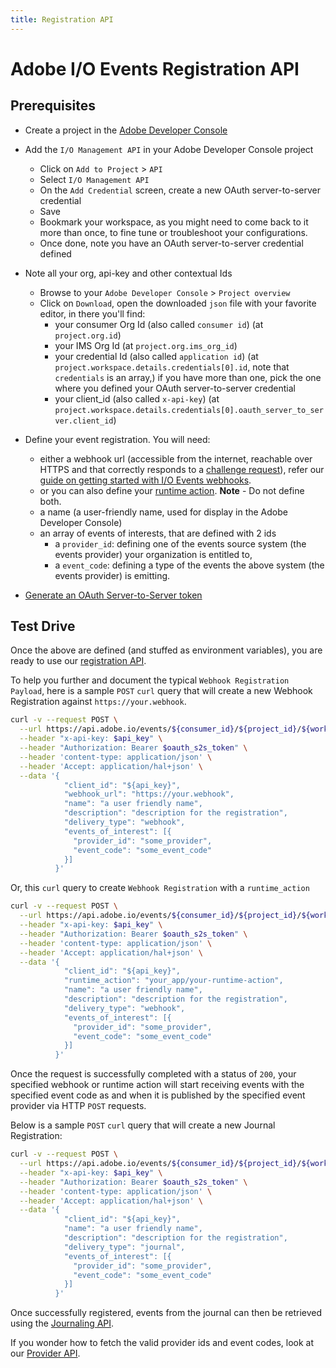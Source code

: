 ```yaml
---
title: Registration API
---
```


# Adobe I/O Events Registration API

## Prerequisites

* Create a project in the [Adobe Developer Console](https://developer.adobe.com/developer-console/docs/guides/projects/projects-empty)

* Add the `I/O Management API` in your Adobe Developer Console project
    * Click on `Add to Project` > `API`
    * Select `I/O Management API`
    * On the `Add Credential` screen, create a new OAuth server-to-server credential
    * Save
    * Bookmark your workspace, as you might need to come back to it more than once, to fine tune or troubleshoot your configurations.
    * Once done, note you have an OAuth server-to-server credential defined
* Note all your org, api-key and other contextual Ids
    * Browse to your `Adobe Developer Console` > `Project overview`
    * Click on `Download`, open the downloaded `json` file with your favorite editor, in there you'll find:
        * your consumer Org Id (also called `consumer id`) (at `project.org.id`)
        * your IMS Org Id (at `project.org.ims_org_id`)
        * your credential Id (also called `application id`) (at `project.workspace.details.credentials[0].id`, note that `credentials` is an array,)
          if you have more than one, pick the one where you defined your OAuth server-to-server credential
        * your client_id (also called `x-api-key`) (at `project.workspace.details.credentials[0].oauth_server_to_server.client_id`)
* Define your event registration. You will need:
    * either a webhook url (accessible from the internet, reachable over HTTPS and that correctly responds to a [challenge request](../../guides/index.md#the-challenge-request)), refer our [guide on getting started with I/O Events webhooks](../../guides/index.md).
    * or you can also define your [runtime action](../../guides/runtime-webhooks/index.md).
      **Note** - Do not define both.
    * a name (a user-friendly name, used for display in the Adobe Developer Console)
    * an array of events of interests, that are defined with 2 ids
        * a `provider_id`: defining one of the events source system (the events provider) your organization is entitled to,
        * a `event_code`: defining a type of the events the above system (the events provider) is emitting.

* [Generate an OAuth Server-to-Server token](https://developer.adobe.com/developer-console/docs/guides/credentials)

## Test Drive

Once the above are defined (and stuffed as environment variables),
you are ready to use our [registration API](../../api.md#operation/createRegistration).

To help you further and document the typical `Webhook Registration Payload`,
here is a sample `POST` `curl` query that will create a new Webhook Registration against `https://your.webhook`.

```bash
curl -v --request POST \
  --url https://api.adobe.io/events/${consumer_id}/${project_id}/${workspace_id}/registrations \
  --header "x-api-key: $api_key" \
  --header "Authorization: Bearer $oauth_s2s_token" \
  --header 'content-type: application/json' \
  --header 'Accept: application/hal+json' \
  --data '{
            "client_id": "${api_key}",
            "webhook_url": "https://your.webhook",
            "name": "a user friendly name",
            "description": "description for the registration",
            "delivery_type": "webhook",
            "events_of_interest": [{
              "provider_id": "some_provider",
              "event_code": "some_event_code"
            }]
          }'
```

Or, this `curl` query to create `Webhook Registration` with a `runtime_action`

```bash
curl -v --request POST \
  --url https://api.adobe.io/events/${consumer_id}/${project_id}/${workspace_id}/registrations \
  --header "x-api-key: $api_key" \
  --header "Authorization: Bearer $oauth_s2s_token" \
  --header 'content-type: application/json' \
  --header 'Accept: application/hal+json' \
  --data '{
            "client_id": "${api_key}",
            "runtime_action": "your_app/your-runtime-action",
            "name": "a user friendly name",
            "description": "description for the registration",
            "delivery_type": "webhook",
            "events_of_interest": [{
              "provider_id": "some_provider",
              "event_code": "some_event_code"
            }]
          }'
```

Once the request is successfully completed with a status of `200`, your specified webhook or runtime action will start receiving events with the specified event code as and when it is published by the specified event provider via HTTP `POST` requests.

Below is a sample `POST` `curl` query that will create a new Journal Registration:

```bash
curl -v --request POST \
  --url https://api.adobe.io/events/${consumer_id}/${project_id}/${workspace_id}/registrations \
  --header "x-api-key: $api_key" \
  --header "Authorization: Bearer $oauth_s2s_token" \
  --header 'content-type: application/json' \
  --header 'Accept: application/hal+json' \
  --data '{
            "client_id": "${api_key}",
            "name": "a user friendly name",
            "description": "description for the registration",
            "delivery_type": "journal",
            "events_of_interest": [{
              "provider_id": "some_provider",
              "event_code": "some_event_code"
            }]
          }'
```

Once successfully registered, events from the journal can then be retrieved using the [Journaling API](journaling-api.md).

If you wonder how to fetch the valid provider ids and event codes, look at our [Provider API](provider-api.md).
